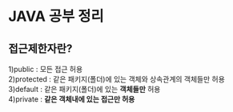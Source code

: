 # JAVA  공부 정리
## 접근제한자란?
1)public : 모든 접근 허용<br>
2)protected : 같은 패키지(폴더)에 있는 객체와 상속관계의 객체들만 허용<br>
3)default : 같은 패키지(폴더)에 있는 <strong>객체들만</strong> 허용<br>
4)private : <strong>같은 객체내에 있는 접근만 허용</strong>  
